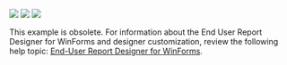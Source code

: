 <!-- default badges list -->
![](https://img.shields.io/endpoint?url=https://codecentral.devexpress.com/api/v1/VersionRange/128599173/21.1.1%2B)
[![](https://img.shields.io/badge/Open_in_DevExpress_Support_Center-FF7200?style=flat-square&logo=DevExpress&logoColor=white)](https://supportcenter.devexpress.com/ticket/details/E2339)
[![](https://img.shields.io/badge/📖_How_to_use_DevExpress_Examples-e9f6fc?style=flat-square)](https://docs.devexpress.com/GeneralInformation/403183)
<!-- default badges end -->
This example is obsolete. For information about the End User Report Designer for WinForms and designer customization, review the following help topic: [End-User Report Designer for WinForms](https://docs.devexpress.com/XtraReports/10715/winforms-reporting/end-user-report-designer-for-winforms).
